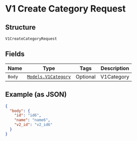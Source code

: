 
# V1 Create Category Request

## Structure

`V1CreateCategoryRequest`

## Fields

| Name | Type | Tags | Description |
|  --- | --- | --- | --- |
| `Body` | [`Models.V1Category`](/doc/models/v1-category.md) | Optional | V1Category |

## Example (as JSON)

```json
{
  "body": {
    "id": "id6",
    "name": "name6",
    "v2_id": "v2_id6"
  }
}
```

